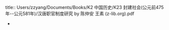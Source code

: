 title:: Users/zzyang/Documents/Books/K2 中国历史/K23 封建社会(公元前475年--公元581年)/汉唐职官制度研究 by 陈仲安  王素 (z-lib.org).pdf

-